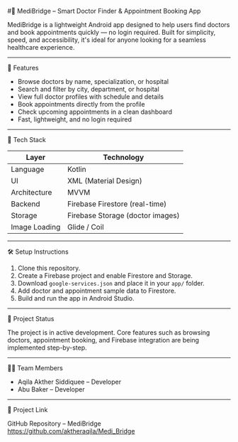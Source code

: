 #🏥 MediBridge – Smart Doctor Finder & Appointment Booking App

MediBridge is a lightweight Android app designed to help users find doctors and book appointments quickly — no login required. Built for simplicity, speed, and accessibility, it's ideal for anyone looking for a seamless healthcare experience.

---

📱 Features

- Browse doctors by name, specialization, or hospital  
- Search and filter by city, department, or hospital  
- View full doctor profiles with schedule and details  
- Book appointments directly from the profile  
- Check upcoming appointments in a clean dashboard  
- Fast, lightweight, and no login required  

---

🔧 Tech Stack

Layer | Technology  
------|------------  
Language | Kotlin  
UI | XML (Material Design)  
Architecture | MVVM  
Backend | Firebase Firestore (real-time)  
Storage | Firebase Storage (doctor images)  
Image Loading | Glide / Coil  

---

🛠 Setup Instructions

1. Clone this repository.  
2. Create a Firebase project and enable Firestore and Storage.  
3. Download `google-services.json` and place it in your `app/` folder.  
4. Add doctor and appointment sample data to Firestore.  
5. Build and run the app in Android Studio.

---

🚧 Project Status

The project is in active development. Core features such as browsing doctors, appointment booking, and Firebase integration are being implemented step-by-step.

---

👨‍💻 Team Members

- Aqila Akther Siddiquee – Developer  
- Abu Baker – Developer  

---

🔗 Project Link

GitHub Repository – MediBridge  
https://github.com/aktheraqila/Medi_Bridge
